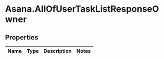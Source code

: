 # Asana.AllOfUserTaskListResponseOwner

## Properties
Name | Type | Description | Notes
------------ | ------------- | ------------- | -------------
